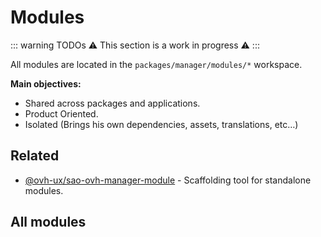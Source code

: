 # Modules

::: warning TODOs
:warning: This section is a work in progress :warning:
:::

All modules are located in the `packages/manager/modules/*` workspace.

**Main objectives:**

- Shared across packages and applications.
- Product Oriented.
- Isolated (Brings his own dependencies, assets, translations, etc…)

## Related

- [@ovh-ux/sao-ovh-manager-module](https://github.com/ovh/manager/blob/develop/packages/manager/tools/sao-ovh-manager-module/README.md) - Scaffolding tool for standalone modules.

## All modules

<ListPackages type="modules"/>

<script setup>
import ListPackages from '../components/ListPackages.vue'
</script>
